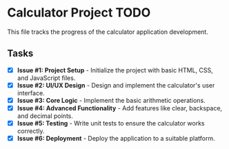 # Calculator Project TODO

This file tracks the progress of the calculator application development.

## Tasks

- [x] **Issue #1: Project Setup** - Initialize the project with basic HTML, CSS, and JavaScript files.
- [x] **Issue #2: UI/UX Design** - Design and implement the calculator's user interface.
- [x] **Issue #3: Core Logic** - Implement the basic arithmetic operations.
- [x] **Issue #4: Advanced Functionality** - Add features like clear, backspace, and decimal points.
- [x] **Issue #5: Testing** - Write unit tests to ensure the calculator works correctly.
- [x] **Issue #6: Deployment** - Deploy the application to a suitable platform.
